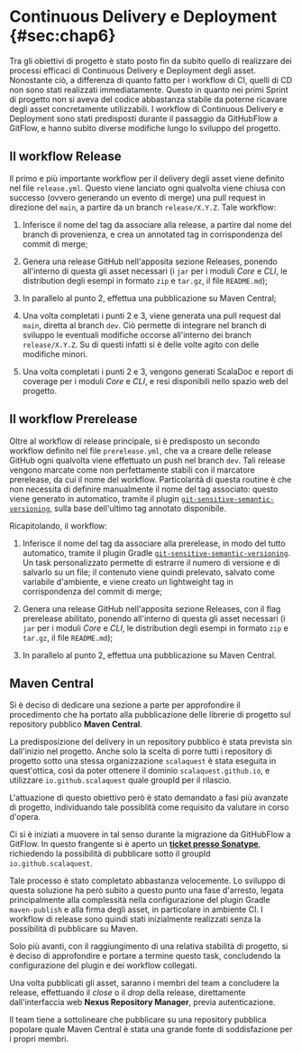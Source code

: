 # Continuous Delivery e Deployment {#sec:chap6}

Tra gli obiettivi di progetto è stato posto fin da subito quello di realizzare
dei processi efficaci di Continuous Delivery e Deployment degli asset.
Nonostante ciò, a differenza di quanto fatto per i workflow di CI, quelli di CD
non sono stati realizzati immediatamente. Questo in quanto nei primi Sprint di
progetto non si aveva del codice abbastanza stabile da poterne ricavare degli
asset concretamente utilizzabili. I workflow di Continuous Delivery e Deployment
sono stati predisposti durante il passaggio da GitHubFlow a GitFlow, e hanno
subìto diverse modifiche lungo lo sviluppo del progetto.

## Il workflow Release

Il primo e più importante workflow per il delivery degli asset viene definito
nel file `release.yml`. Questo viene lanciato ogni qualvolta viene chiusa con
successo (ovvero generando un evento di merge) una pull request in direzione del
`main`, a partire da un branch `release/X.Y.Z`. Tale workflow:

1. Inferisce il nome del tag da associare alla release, a partire dal nome del
   branch di provenienza, e crea un annotated tag in corrispondenza del commit
   di merge;

2. Genera una release GitHub nell'apposita sezione Releases, ponendo all'interno
   di questa gli asset necessari (i `jar` per i moduli _Core_ e _CLI_, le
   distribution degli esempi in formato `zip` e `tar.gz`, il file `README.md`);

3. In parallelo al punto 2, effettua una pubblicazione su Maven Central;

4. Una volta completati i punti 2 e 3, viene generata una pull request dal
   `main`, diretta al branch `dev`. Ciò permette di integrare nel branch di
   sviluppo le eventuali modifiche occorse all'interno dei branch
   `release/X.Y.Z`. Su di questi infatti si è delle volte agito con delle
   modifiche minori.

5. Una volta completati i punti 2 e 3, vengono generati ScalaDoc e report di
   coverage per i moduli _Core_ e _CLI_, e resi disponibili nello spazio web del
   progetto.

## Il workflow Prerelease

Oltre al workflow di release principale, si è predisposto un secondo workflow
definito nel file `prerelease.yml`, che va a creare delle release GitHub ogni
qualvolta viene effettuato un push nel branch `dev`. Tali release vengono
marcate come non perfettamente stabili con il marcatore prerelease, da cui il
nome del workflow. Particolarità di questa routine è che non necessita di
definire manualmente il nome del tag associato: questo viene generato in
automatico, tramite il plugin
[`git-sensitive-semantic-versioning`](https://github.com/DanySK/git-sensitive-semantic-versioning-gradle-plugin/blob/master/src/main/kotlin/org/danilopianini/gradle/gitsemver/GitSemVer.kt),
sulla base dell'ultimo tag annotato disponibile.

Ricapitolando, il workflow:

1. Inferisce il nome del tag da associare alla prerelease, in modo del tutto
   automatico, tramite il plugin Gradle
   [`git-sensitive-semantic-versioning`](https://github.com/DanySK/git-sensitive-semantic-versioning-gradle-plugin/blob/master/src/main/kotlin/org/danilopianini/gradle/gitsemver/GitSemVer.kt).
   Un task personalizzato permette di estrarre il numero di versione e di
   salvarlo su un file; il contenuto viene quindi prelevato, salvato come
   variabile d'ambiente, e viene creato un lightweight tag in corrispondenza del
   commit di merge;

2. Genera una release GitHub nell'apposita sezione Releases, con il flag
   prerelease abilitato, ponendo all'interno di questa gli asset necessari (i
   `jar` per i moduli _Core_ e _CLI_, le distribution degli esempi in formato
   `zip` e `tar.gz`, il file `README.md`);

3. In parallelo al punto 2, effettua una pubblicazione su Maven Central.

## Maven Central

Si è deciso di dedicare una sezione a parte per approfondire il procedimento che
ha portato alla pubblicazione delle librerie di progetto sul repository pubblico
**Maven Central**.

La predisposizione del delivery in un repository pubblico è stata prevista sin
dall'inizio nel progetto. Anche solo la scelta di porre tutti i repository di
progetto sotto una stessa organizzazione `scalaquest` è stata eseguita in
quest'ottica, così da poter ottenere il dominio `scalaquest.github.io`, e
utilizzare `io.github.scalaquest` quale groupId per il rilascio.

L'attuazione di questo obiettivo però è stato demandato a fasi più avanzate di
progetto, individuando tale possiblità come requisito da valutare in corso
d'opera.

Ci si è iniziati a muovere in tal senso durante la migrazione da GitHubFlow a
GitFlow. In questo frangente si è aperto un
[**ticket presso Sonatype**](https://issues.sonatype.org/browse/OSSRH-63868?page=com.atlassian.jira.plugin.system.issuetabpanels%3Aall-tabpanel),
richiedendo la possibilità di pubblicare sotto il groupId
`io.github.scalaquest`.

Tale processo è stato completato abbastanza velocemente. Lo sviluppo di questa
soluzione ha però subito a questo punto una fase d'arresto, legata
principalmente alla complessità nella configurazione del plugin Gradle
`maven-publish` e alla firma degli asset, in particolare in ambiente CI. I
workflow di release sono quindi stati inizialmente realizzati senza la
possibilità di pubblicare su Maven.

Solo più avanti, con il raggiungimento di una relativa stabilità di progetto, si
è deciso di approfondire e portare a termine questo task, concludendo la
configurazione del plugin e dei workflow collegati.

Una volta pubblicati gli asset, saranno i membri del team a concludere la
release, effettuando il _close_ o il _drop_ della release, direttamente
dall'interfaccia web **Nexus Repository Manager**, previa autenticazione.

Il team tiene a sottolineare che pubblicare su una repository pubblica popolare
quale Maven Central è stata una grande fonte di soddisfazione per i propri
membri.
